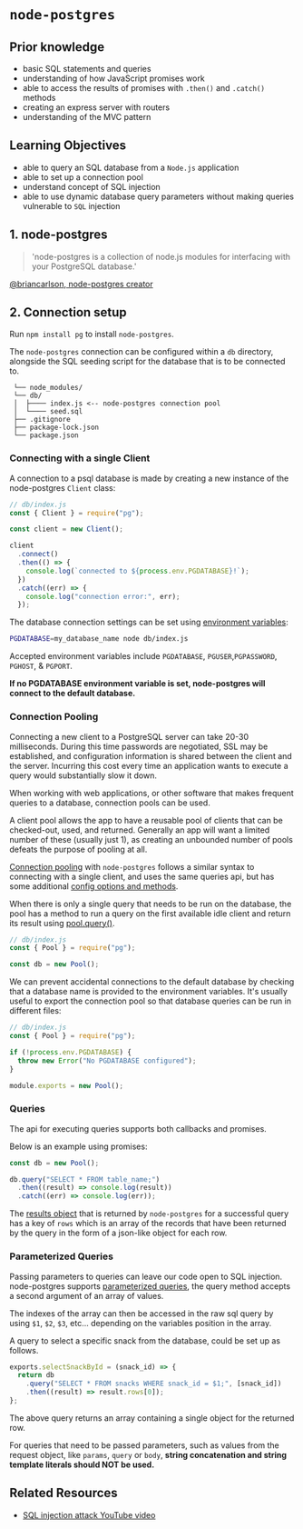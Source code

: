 # `node-postgres`

## Prior knowledge

- basic SQL statements and queries
- understanding of how JavaScript promises work
- able to access the results of promises with `.then()` and `.catch()` methods
- creating an express server with routers
- understanding of the MVC pattern

## Learning Objectives

- able to query an SQL database from a `Node.js` application
- able to set up a connection pool
- understand concept of SQL injection
- able to use dynamic database query parameters without making queries vulnerable to `SQL` injection


## 1. node-postgres

> 'node-postgres is a collection of node.js modules for interfacing with your PostgreSQL database.'

[@briancarlson, node-postgres creator](https://twitter.com/briancarlson)

## 2. Connection setup

Run `npm install pg` to install `node-postgres`.

The `node-postgres` connection can be configured within a `db` directory, alongside the SQL seeding script for the database that is to be connected to.

```
 └── node_modules/
 └── db/
 │  ├──── index.js <-- node-postgres connection pool
 │  └──── seed.sql
 ├── .gitignore
 ├── package-lock.json
 └── package.json
```

### Connecting with a single Client

A connection to a psql database is made by creating a new instance of the node-postgres `Client` class:

```js
// db/index.js
const { Client } = require("pg");

const client = new Client();

client
  .connect()
  .then(() => {
    console.log(`connected to ${process.env.PGDATABASE}!`);
  })
  .catch((err) => {
    console.log("connection error:", err);
  });
```

The database connection settings can be set using [environment variables](https://node-postgres.com/features/connecting#environment-variables):

```sh
PGDATABASE=my_database_name node db/index.js
```

Accepted environment variables include `PGDATABASE`, `PGUSER`,`PGPASSWORD`, `PGHOST`, & `PGPORT`.

**If no PGDATABASE environment variable is set, node-postgres will connect to the default database.**

### Connection Pooling

Connecting a new client to a PostgreSQL server can take 20-30 milliseconds. During this time passwords are negotiated, SSL may be established, and configuration information is shared between the client and the server. Incurring this cost every time an application wants to execute a query would substantially slow it down.

When working with web applications, or other software that makes frequent queries to a database, connection pools can be used.

A client pool allows the app to have a reusable pool of clients that can be checked-out, used, and returned. Generally an app will want a limited number of these (usually just 1), as creating an unbounded number of pools defeats the purpose of pooling at all.

[Connection pooling](https://node-postgres.com/apis/pool) with `node-postgres` follows a similar syntax to connecting with a single client, and uses the same queries api, but has some additional [config options and methods](https://node-postgres.com/apis/pool).

When there is only a single query that needs to be run on the database, the pool has a method to run a query on the first available idle client and return its result using [pool.query()](https://node-postgres.com/apis/pool#poolquery).

```js
// db/index.js
const { Pool } = require("pg");

const db = new Pool();
```

We can prevent accidental connections to the default database by checking that a database name is provided to the environment variables. It's usually useful to export the connection pool so that database queries can be run in different files:

```js
// db/index.js
const { Pool } = require("pg");

if (!process.env.PGDATABASE) {
  throw new Error("No PGDATABASE configured");
}

module.exports = new Pool();
```

### Queries

The api for executing queries supports both callbacks and promises.

Below is an example using promises:

```js
const db = new Pool();

db.query("SELECT * FROM table_name;")
  .then((result) => console.log(result))
  .catch((err) => console.log(err));
```

The [results object](https://node-postgres.com/apis/result) that is returned by `node-postgres` for a successful query has a key of `rows` which is an array of the records that have been returned by the query in the form of a json-like object for each row.


### Parameterized Queries

Passing parameters to queries can leave our code open to SQL injection. node-postgres supports [parameterized queries](https://node-postgres.com/features/queries#parameterized-query), the query method accepts a second argument of an array of values.

The indexes of the array can then be accessed in the raw sql query by using `$1`, `$2`, `$3`, etc... depending on the variables position in the array.

A query to select a specific snack from the database, could be set up as follows. 

```js
exports.selectSnackById = (snack_id) => {
  return db
    .query("SELECT * FROM snacks WHERE snack_id = $1;", [snack_id])
    .then((result) => result.rows[0]);
};
```

The above query returns an array containing a single object for the returned row.

For queries that need to be passed parameters, such as values from the request object, like `params`, `query` or `body`, **string concatenation and string template literals should NOT be used.**


## Related Resources

- [SQL injection attack YouTube video](https://www.youtube.com/watch?v=ciNHn38EyRc)
